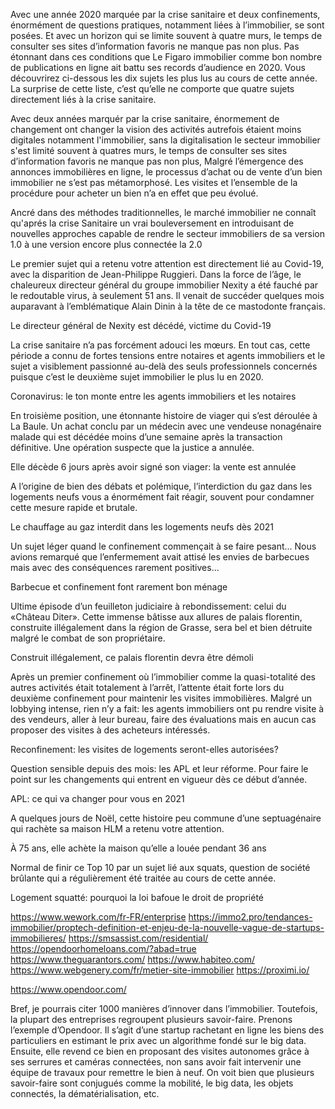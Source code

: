 Avec une année 2020 marquée par la crise sanitaire et deux confinements, énormément de questions pratiques, notamment liées à l’immobilier, se sont posées. Et avec un horizon qui se limite souvent à quatre murs, le temps de consulter ses sites d’information favoris ne manque pas non plus. Pas étonnant dans ces conditions que Le Figaro immobilier comme bon nombre de publications en ligne ait battu ses records d’audience en 2020. Vous découvrirez ci-dessous les dix sujets les plus lus au cours de cette année. La surprise de cette liste, c’est qu’elle ne comporte que quatre sujets directement liés à la crise sanitaire.


Avec deux années marquér par la crise sanitaire, énormement de changement ont changer la vision des activités autrefois étaient moins digitales notamment l'immobilier, sans la digitalisation le secteur immobilier s'est limité souvent à quatres murs, le temps de consulter ses sites d’information favoris ne manque pas non plus, Malgré l’émergence des annonces immobilières en ligne, le processus d’achat ou de vente d’un bien immobilier ne s’est pas métamorphosé. Les visites et l’ensemble de la procédure pour acheter un bien n’a en effet que peu évolué.

Ancré dans des méthodes traditionnelles, le marché immobilier ne connaît qu'aprés la crise Sanitaire un vrai bouleversement en introduisant de nouvelles approches capable de rendre le secteur immobiliers de sa version 1.0 à une version encore plus connectée la 2.0


Le premier sujet qui a retenu votre attention est directement lié au Covid-19, avec la disparition de Jean-Philippe Ruggieri. Dans la force de l’âge, le chaleureux directeur général du groupe immobilier Nexity a été fauché par le redoutable virus, à seulement 51 ans. Il venait de succéder quelques mois auparavant à l’emblématique Alain Dinin à la tête de ce mastodonte français.

Le directeur général de Nexity est décédé, victime du Covid-19



La crise sanitaire n’a pas forcément adouci les mœurs. En tout cas, cette période a connu de fortes tensions entre notaires et agents immobiliers et le sujet a visiblement passionné au-delà des seuls professionnels concernés puisque c’est le deuxième sujet immobilier le plus lu en 2020.

Coronavirus: le ton monte entre les agents immobiliers et les notaires



En troisième position, une étonnante histoire de viager qui s’est déroulée à La Baule. Un achat conclu par un médecin avec une vendeuse nonagénaire malade qui est décédée moins d’une semaine après la transaction définitive. Une opération suspecte que la justice a annulée.

Elle décède 6 jours après avoir signé son viager: la vente est annulée



A l’origine de bien des débats et polémique, l’interdiction du gaz dans les logements neufs vous a énormément fait réagir, souvent pour condamner cette mesure rapide et brutale.

Le chauffage au gaz interdit dans les logements neufs dès 2021



Un sujet léger quand le confinement commençait à se faire pesant... Nous avions remarqué que l’enfermement avait attisé les envies de barbecues mais avec des conséquences rarement positives...

Barbecue et confinement font rarement bon ménage



Ultime épisode d’un feuilleton judiciaire à rebondissement: celui du «Château Diter». Cette immense bâtisse aux allures de palais florentin, construite illégalement dans la région de Grasse, sera bel et bien détruite malgré le combat de son propriétaire.

Construit illégalement, ce palais florentin devra être démoli



Après un premier confinement où l’immobilier comme la quasi-totalité des autres activités était totalement à l’arrêt, l’attente était forte lors du deuxième confinement pour maintenir les visites immobilières. Malgré un lobbying intense, rien n’y a fait: les agents immobiliers ont pu rendre visite à des vendeurs, aller à leur bureau, faire des évaluations mais en aucun cas proposer des visites à des acheteurs intéressés.

Reconfinement: les visites de logements seront-elles autorisées?



Question sensible depuis des mois: les APL et leur réforme. Pour faire le point sur les changements qui entrent en vigueur dès ce début d’année.

APL: ce qui va changer pour vous en 2021



A quelques jours de Noël, cette histoire peu commune d’une septuagénaire qui rachète sa maison HLM a retenu votre attention.

À 75 ans, elle achète la maison qu’elle a louée pendant 36 ans



Normal de finir ce Top 10 par un sujet lié aux squats, question de société brûlante qui a régulièrement été traitée au cours de cette année.

Logement squatté: pourquoi la loi bafoue le droit de propriété



https://www.wework.com/fr-FR/enterprise
https://immo2.pro/tendances-immobilier/proptech-definition-et-enjeu-de-la-nouvelle-vague-de-startups-immobilieres/
https://smsassist.com/residential/
https://opendoorhomeloans.com/?abad=true
https://www.theguarantors.com/
https://www.habiteo.com/
https://www.webgenery.com/fr/metier-site-immobilier
https://proximi.io/

https://www.opendoor.com/


Bref, je pourrais citer 1000 manières d’innover dans l’immobilier. Toutefois, la plupart des entreprises regroupent plusieurs savoir-faire. Prenons l’exemple d’Opendoor. Il s’agit d’une startup rachetant en ligne les biens des particuliers en estimant le prix avec un algorithme fondé sur le big data. Ensuite, elle revend ce bien en proposant des visites autonomes grâce à ses serrures et caméras connectées, non sans avoir fait intervenir une équipe de travaux pour remettre le bien à neuf. On voit bien que plusieurs savoir-faire sont conjugués comme la mobilité, le big data, les objets connectés, la dématérialisation, etc.
